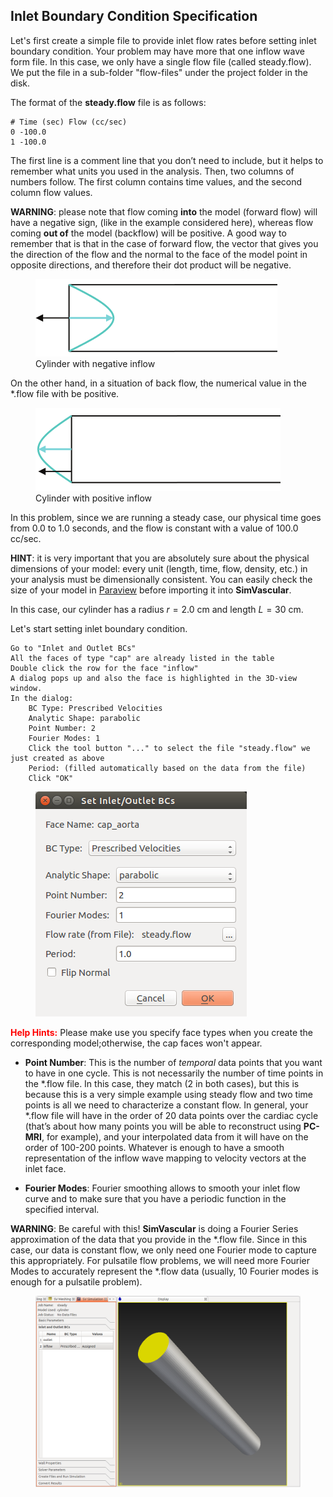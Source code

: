 ## Inlet Boundary Condition Specification

Let's first create a simple file to provide inlet flow rates before setting inlet boundary condition. Your problem may have more that one inflow wave form file. In this case, we only have a single flow file (called steady.flow). We put the file in a sub-folder "flow-files" under the project folder in the disk.

The format of the **steady.flow** file is as follows:

~~~
# Time (sec) Flow (cc/sec)
0 -100.0
1 -100.0
~~~

The first line is a comment line that you don’t need to include, but it helps to remember what units you used in the analysis. Then, two columns of numbers follow. The first column contains time values, and the second column flow values.

**WARNING**: please note that flow coming **into** the model (forward flow) will have a negative sign, (like in the example considered here), whereas flow coming **out of** the model (backflow) will be positive. A good way to remember that is that in the case of forward flow, the vector that gives you the direction of the flow and the normal to the face of the model point in opposite directions, and therefore their dot product will be negative.

<figure>
  <img class="svImg svImgMd" src="documentation/flowsolver/imgs/negativeflow.png">
  <figcaption class="svCaption" >Cylinder with negative inflow</figcaption>
</figure>

On the other hand, in a situation of back flow,  the numerical value in the \*.flow file with be positive. 

<figure>
  <img class="svImg svImgMd" src="documentation/flowsolver/imgs/positiveflow.png">
  <figcaption class="svCaption" >Cylinder with positive inflow</figcaption>
</figure>

In this problem, since we are running a steady case, our physical time goes from 0.0 to 1.0 seconds, and the flow is constant with a value of 100.0 cc/sec.

**HINT**: it is very important that you are absolutely sure about the physical dimensions of your model: every unit (length, time, flow, density, etc.) in your analysis must be dimensionally consistent. You can easily check the size of your model in [Paraview](http://www.paraview.org/) before importing it into **SimVascular**.

In this case, our cylinder has a radius $r=2.0$ cm and length $L=30$ cm.

Let's start setting inlet boundary condition.

	Go to "Inlet and Outlet BCs"
	All the faces of type "cap" are already listed in the table
	Double click the row for the face "inflow"
	A dialog pops up and also the face is highlighted in the 3D-view window.
	In the dialog:
		BC Type: Prescribed Velocities
		Analytic Shape: parabolic
		Point Number: 2
		Fourier Modes: 1
		Click the tool button "..." to select the file "steady.flow" we just created as above
		Period: (filled automatically based on the data from the file)
		Click "OK"
		
	
<figure>
  <img class="svImg svImgSm" src="documentation/flowsolver/imgs/inletbcdialog.png">
  <figcaption class="svCaption" ></figcaption>
</figure>

<font color="red">**Help Hints:** </font> Please make use you specify face types when you create the corresponding model;otherwise, the cap faces won't appear.

- **Point Number**: This is the number of _temporal_ data points that you want to have in one cycle. This is not necessarily the number of time points in the \*.flow file. In this case, they match (2 in both cases), but this is because this is a very simple example using steady flow and two time points is all we need to characterize a constant flow. In general, your \*.flow file will have in the order of $20$ data points over the cardiac cycle (that’s about how many points you will be able to reconstruct using **PC-MRI**, for example), and your interpolated data from it will have on the order of $100$-$200$ points. Whatever is enough to have a smooth representation of the inflow wave mapping to velocity vectors at the inlet face.

- **Fourier Modes**: Fourier smoothing allows to smooth your inlet flow curve and to make sure that you have a periodic function in the specified interval. 

**WARNING**: Be careful with this! **SimVascular** is doing a Fourier Series approximation of the data that you provide in the \*.flow file. Since in this case, our data is constant flow, we only need one Fourier mode to capture this appropriately. For pulsatile flow problems, we will need more Fourier Modes to accurately represent the \*.flow data (usually, $10$ Fourier modes is enough for a pulsatile problem).

<figure>
  <img class="svImg svImgLg" src="documentation/flowsolver/imgs/inflowbc.png">
  <figcaption class="svCaption" > </figcaption>
</figure>

